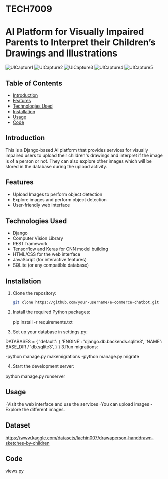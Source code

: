 # TECH7009
# AI Platform for Visually Impaired Parents to Interpret their Children’s Drawings and Illustrations
![UICapture1](https://github.com/TejGitH/TECH7009/assets/128676595/4489b2e6-f51c-4965-9527-3b2d1b452a73)
![UICapture2](https://github.com/TejGitH/TECH7009/assets/128676595/4feb8e63-adca-40e0-b4b8-9bd736062702)
![UICapture3](https://github.com/TejGitH/TECH7009/assets/128676595/f96ed61c-53b1-4dc5-a0c9-e7c0300d3f07)
![UICapture4](https://github.com/TejGitH/TECH7009/assets/128676595/68308fa4-3034-4c4b-ad1b-244c75055d13)
![UICapture5](https://github.com/TejGitH/TECH7009/assets/128676595/f97e5794-4591-4ab8-ada6-7cab2b9dd862)
## Table of Contents
- [Introduction](#introduction)
- [Features](#features)
- [Technologies Used](#technologies-used)
- [Installation](#installation)
- [Usage](#usage)
- [Code](#code)

## Introduction

This is a Django-based AI platform that provides services for visually impaired users to upload their children's drawings and interpret if the image is of a person or not. They can also explore other images which will be stored in the database during the upload activity.

## Features

- Upload Images to perform object detection
- Explore images and perform object detection
- User-friendly web interface

## Technologies Used

- Django
- Computer Vision Library
- REST framework
- Tensorflow and Keras for CNN model building
- HTML/CSS for the web interface
- JavaScript (for interactive features)
- SQLite (or any compatible database)

## Installation

1. Clone the repository:

   ```bash
   git clone https://github.com/your-username/e-commerce-chatbot.git

1. Install the required Python packages:
   
   pip install -r requirements.txt
2. Set up your database in settings.py:

DATABASES = {
    'default': {
        'ENGINE': 'django.db.backends.sqlite3',
        'NAME': BASE_DIR / 'db.sqlite3',
    }
}
3.Run migrations:

-python manage.py makemigrations
-python manage.py migrate

4. Start the development server:

python manage.py runserver

## Usage
-Visit the web interface and use the services
-You can upload images
-Explore the different images.

## Dataset
https://www.kaggle.com/datasets/lachin007/drawaperson-handdrawn-sketches-by-children

## Code
views.py

